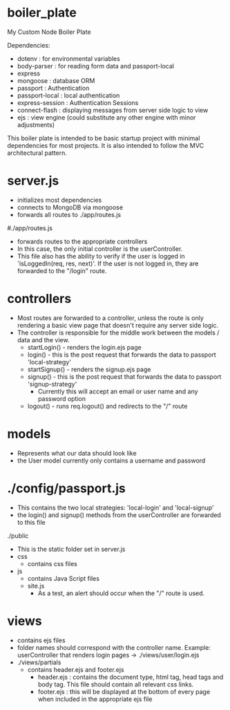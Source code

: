 # boiler_plate
My Custom Node Boiler Plate

Dependencies: 
- dotenv : for environmental variables
- body-parser : for reading form data and passport-local
- express
- mongoose : database ORM
- passport : Authentication
- passport-local : local authentication
- express-session : Authentication Sessions
- connect-flash : displaying messages from server side logic to view
- ejs : view engine (could substitute any other engine with minor adjustments)

This boiler plate is intended to be basic startup project with minimal dependencies for most projects.  It is also intended to follow the
MVC architectural pattern.

# server.js
- initializes most dependencies
- connects to MongoDB via mongoose
- forwards all routes to ./app/routes.js

#./app/routes.js
- forwards routes to the appropriate controllers
- In this case, the only initial controller is the userController.
- This file also has the ability to verify if the user is logged in 'isLoggedIn(req, res, next)'.  If the user is not logged in, 
they are forwarded to the "/login" route.

# controllers
- Most routes are forwarded to a controller, unless the route is only rendering a basic view page that doesn't require any server side logic.
- The controller is responsible for the middle work between the models / data and the view.
   - startLogin() - renders the login.ejs page
   - login() - this is the post request that forwards the data to passport 'local-strategy'
   - startSignup() - renders the signup.ejs page
   - signup() - this is the post request that forwards the data to passport 'signup-strategy'
       - Currently this will accept an email or user name and any password option
   - logout() - runs req.logout() and redirects to the "/" route


# models
- Represents what our data should look like
- the User model currently only contains a username and password


# ./config/passport.js
- This contains the two local strategies: 'local-login' and 'local-signup'
- the login() and signup() methods from the userController are forwarded to this file

./public
- This is the static folder set in server.js
- css
   - contains css files
- js
   - contains Java Script files
   - site.js
      - As a test, an alert should occur when the "/" route is used.

# views
- contains ejs files
- folder names should correspond with the controller name.  Example: userController that renders login pages -> ./views/user/login.ejs
- ./views/partials
  - contains header.ejs and footer.ejs
    - header.ejs : contains the document type, html tag, head tags and body tag.  This file should contain all relevant css links.
    - footer.ejs : this will be displayed at the bottom of every page when included in the appropriate ejs file
